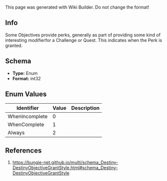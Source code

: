 <span class="wiki-builder">This page was generated with Wiki Builder. Do not change the format!</span>

## Info
Some Objectives provide perks, generally as part of providing some kind of interesting modifierfor a Challenge or Quest.  This indicates when the Perk is granted.

## Schema
* **Type:** Enum
* **Format:** int32

## Enum Values
Identifier | Value | Description
---------- | ----- | -----------
WhenIncomplete | 0 | 
WhenComplete | 1 | 
Always | 2 | 

## References
1. https://bungie-net.github.io/multi/schema_Destiny-DestinyObjectiveGrantStyle.html#schema_Destiny-DestinyObjectiveGrantStyle
